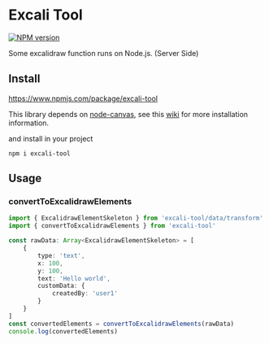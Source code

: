 # Excali Tool

[![NPM version](https://img.shields.io/npm/v/excali-tool.svg?style=flat)](https://www.npmjs.com/package/excali-tool)

Some excalidraw function runs on Node.js. (Server Side)

## Install

https://www.npmjs.com/package/excali-tool

This library depends on [node-canvas](https://github.com/Automattic/node-canvas), see this [wiki](https://github.com/Automattic/node-canvas/wiki/_pages) for more installation information.

and install in your project

```
npm i excali-tool
```

## Usage

### convertToExcalidrawElements

```typescript
import { ExcalidrawElementSkeleton } from 'excali-tool/data/transform'
import { convertToExcalidrawElements } from 'excali-tool'

const rawData: Array<ExcalidrawElementSkeleton> = [
    {
        type: 'text',
        x: 100,
        y: 100,
        text: 'Hello world',
        customData: {
            createdBy: 'user1'
        }
    }
]
const convertedElements = convertToExcalidrawElements(rawData)
console.log(convertedElements)
```